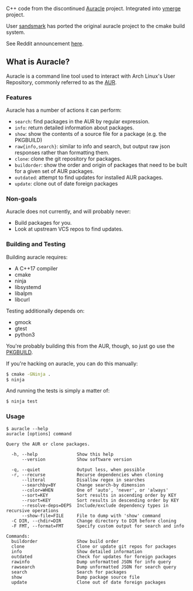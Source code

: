 C++ code from the discontinued [Auracle](https://github.com/falconindy/auracle) project.
Integrated into [ymerge](https://github.com/flying-dude/ymerge) project.

User [sandsmark](https://github.com/sandsmark/auracle) has ported the original auracle project to the cmake build system.

See Reddit announcement [here](https://www.reddit.com/r/archlinux/comments/vtoomp/picking_up_development_of_the_discontinued/).

## What is Auracle?

Auracle is a command line tool used to interact with Arch Linux's User
Repository, commonly referred to as the [AUR](https://aur.archlinux.org).

### Features

Auracle has a number of actions it can perform:

* `search`: find packages in the AUR by regular expression.
* `info`: return detailed information about packages.
* `show`: show the contents of a source file for a package (e.g. the PKGBUILD)
* `raw{info,search}`: similar to info and search, but output raw json responses
  rather than formatting them.
* `clone`: clone the git repository for packages.
* `buildorder`: show the order and origin of packages that need to be built for
  a given set of AUR packages.
* `outdated`: attempt to find updates for installed AUR packages.
* `update`: clone out of date foreign packages

### Non-goals

Auracle does not currently, and will probably never:

* Build packages for you.
* Look at upstream VCS repos to find updates.

### Building and Testing

Building auracle requires:

* A C++17 compiler
* cmake
* ninja
* libsystemd
* libalpm
* libcurl

Testing additionally depends on:

* gmock
* gtest
* python3

You're probably building this from the AUR, though, so just go use the
[PKGBUILD](https://aur.archlinux.org/packages/auracle-git).

If you're hacking on auracle, you can do this manually:

```sh
$ cmake -GNinja .
$ ninja
```

And running the tests is simply a matter of:

```sh
$ ninja test
```

### Usage

```
$ auracle --help
auracle [options] command

Query the AUR or clone packages.

  -h, --help               Show this help
      --version            Show software version

  -q, --quiet              Output less, when possible
  -r, --recurse            Recurse dependencies when cloning
      --literal            Disallow regex in searches
      --searchby=BY        Change search-by dimension
      --color=WHEN         One of 'auto', 'never', or 'always'
      --sort=KEY           Sort results in ascending order by KEY
      --rsort=KEY          Sort results in descending order by KEY
      --resolve-deps=DEPS  Include/exclude dependency types in recursive operations
      --show-file=FILE     File to dump with 'show' command
  -C DIR, --chdir=DIR      Change directory to DIR before cloning
  -F FMT, --format=FMT     Specify custom output for search and info

Commands:
  buildorder               Show build order
  clone                    Clone or update git repos for packages
  info                     Show detailed information
  outdated                 Check for updates for foreign packages
  rawinfo                  Dump unformatted JSON for info query
  rawsearch                Dump unformatted JSON for search query
  search                   Search for packages
  show                     Dump package source file
  update                   Clone out of date foreign packages
  ``` 